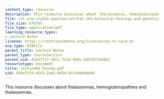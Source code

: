 ```yaml
---
content_type: resource
description: This resource discusses about thalassemias, hemoglobinopathies and thalassemias.
file: /ol-ocw-studio-app/courses/hst-161-molecular-biology-and-genetics-in-modern-medicine-fall-2007/956efc33a5432a81bd1d01fe668a6d46_lecture06_housma.pdf
file_size: 676765
file_type: application/pdf
learning_resource_types:
- Lecture Notes
license: https://creativecommons.org/licenses/by-nc-sa/4.0/
ocw_type: OCWFile
parent_title: Lecture Notes
parent_type: CourseSection
parent_uid: 0243ff27-e8c1-fd3d-968c-5d53d72e00d2
resourcetype: Document
title: lecture06_housma.pdf
uid: 956efc33-a543-2a81-bd1d-01fe668a6d46
---
```

This resource discusses about thalassemias, hemoglobinopathies and thalassemias.